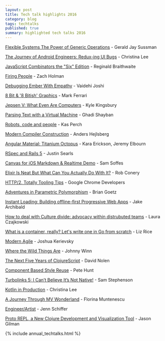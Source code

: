 ```yaml
---
layout: post
title: Tech talk highlights 2016
category: blog
tags: techtalks 
published: true 
summary: highlighted tech talks 2016
---
```


[Flexible Systems The Power of Generic Operations](https://vimeo.com/151465912) - Gerald Jay Sussman

[The Journey of Android Engineers: Redux-ing UI Bugs](https://www.youtube.com/watch?v=UsuzhTlccRk) - Christina Lee

[JavaScript Combinators the "Six" Edition](https://vimeo.com/153097877) - Reginald Braithwaite

[Firing People](https://www.youtube.com/watch?v=dxGen7sPWTw) - Zach Holman

[Debugging Ember With Empathy](https://www.youtube.com/watch?list=PL4eq2DPpyBblc8aQAd516-jGMdAhEeUiW&v=CctE59nvXyw) - Vaidehi Joshi

[8 Bit & '8 Bitish' Graphics](http://www.gdcvault.com/play/1023586/8-Bit-8-Bitish-Graphics) - Mark Ferrari

[Jepsen V: What Even Are Computers](https://www.youtube.com/watch?v=IcsocrEz9wE) - Kyle Kingsbury

[Parsing Text with a Virtual Machine](https://www.youtube.com/watch?v=9Q--oX5muxw) - Ghadi Shayban

[Robots, code and people](https://www.youtube.com/watch?v=edYnouynBxg) - Kas Perch

[Modern Compiler Construction](https://channel9.msdn.com/Blogs/Seth-Juarez/Anders-Hejlsberg-on-Modern-Compiler-Construction) - Anders Hejlsberg

[Angular Material: Titanium Octopus](https://www.youtube.com/watch?v=rRiV_b3WsoY) - Kara Erickson, Jeremy Elbourn

[RSpec and Rails 5](https://www.youtube.com/watch?v=vntVoC5uSYk&list=PLE7tQUdRKcyZGYLfj6oRQWPxB6ijg1YsC&index=82) - Justin Searls

[Canvas for iOS Markdown & Realtime Demo](https://www.youtube.com/watch?v=3RHQd4b1iPA) - Sam Soffes

[Elixir Is Neat But What Can You Actually Do With It?](https://vimeo.com/171317253) - Rob Conery

[HTTP/2, Totally Tooling Tips](https://www.youtube.com/watch?v=qx9tHwhjkHs) - Google Chrome Developers

[Adventures in Parametric Polymorphism](https://www.youtube.com/watch?v=Tc9vs_HFHVo) - Brian Goetz

[Instant Loading: Building offline-first Progressive Web Apps](https://www.youtube.com/watch?v=cmGr0RszHc8) - Jake Archibald

[How to deal with Culture divide: advocacy within distrubuted teams](https://vimeo.com/173322922) - Laura Czajkowski

[What is a container, really? Let's write one in Go from scratch](https://www.youtube.com/watch?v=HPuvDm8IC-4) - Liz Rice

[Modern Agile](https://www.agilealliance.org/resources/videos/modern-agile/) - Joshua Kerievsky

[Where the Wild Things Are](https://www.youtube.com/watch?v=ZKYL4M9aJQA) - Johnny Winn

[The Next Five Years of ClojureScript](https://www.youtube.com/watch?v=mty0RwkPmE8) - David Nolen

[Component Based Style Reuse](https://www.youtube.com/watch?v=_70Yp8KPXH8) - Pete Hunt

[Turbolinks 5: I Can’t Believe It’s Not Native!](https://www.youtube.com/watch?v=SWEts0rlezA) - Sam Stephenson

[Kotlin in Production](https://www.youtube.com/watch?v=mDpnc45WwlI) - Christina Lee

[A Journey Through MV Wonderland](https://youtu.be/pBNaWK-ai-M?list=PLnVy79PaFHMXJha06t6pWfkYcATV4oPvC) - Florina Muntenescu

[Engineer/Artist](https://www.youtube.com/watch?v=wewAC5X_CZ8) - Jenn Schiffer

[Proto REPL, a New Clojure Development and Visualization Tool](https://www.youtube.com/watch?v=buPPGxOnBnk) - Jason Gilman

{% include annual_techtalks.html %}
